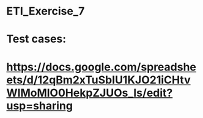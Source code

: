 # ETI_Exercise_7

# Test cases:
# https://docs.google.com/spreadsheets/d/12qBm2xTuSbIU1KJO21iCHtvWlMoMlO0HekpZJUOs_Is/edit?usp=sharing
